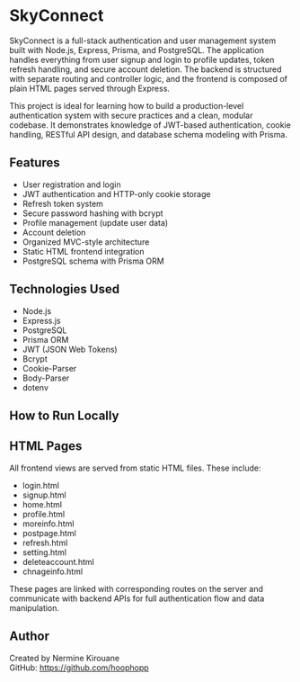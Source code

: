 # SkyConnect

SkyConnect is a full-stack authentication and user management system built with Node.js, Express, Prisma, and PostgreSQL. The application handles everything from user signup and login to profile updates, token refresh handling, and secure account deletion. The backend is structured with separate routing and controller logic, and the frontend is composed of plain HTML pages served through Express.

This project is ideal for learning how to build a production-level authentication system with secure practices and a clean, modular codebase. It demonstrates knowledge of JWT-based authentication, cookie handling, RESTful API design, and database schema modeling with Prisma.

## Features

- User registration and login
- JWT authentication and HTTP-only cookie storage
- Refresh token system
- Secure password hashing with bcrypt
- Profile management (update user data)
- Account deletion
- Organized MVC-style architecture
- Static HTML frontend integration
- PostgreSQL schema with Prisma ORM

## Technologies Used

- Node.js
- Express.js
- PostgreSQL
- Prisma ORM
- JWT (JSON Web Tokens)
- Bcrypt
- Cookie-Parser
- Body-Parser
- dotenv

## How to Run Locally


## HTML Pages

All frontend views are served from static HTML files. These include:

- login.html
- signup.html
- home.html
- profile.html
- moreinfo.html
- postpage.html
- refresh.html
- setting.html
- deleteaccount.html
- chnageinfo.html

These pages are linked with corresponding routes on the server and communicate with backend APIs for full authentication flow and data manipulation.

## Author

Created by Nermine Kirouane  
GitHub: https://github.com/hoophopp

